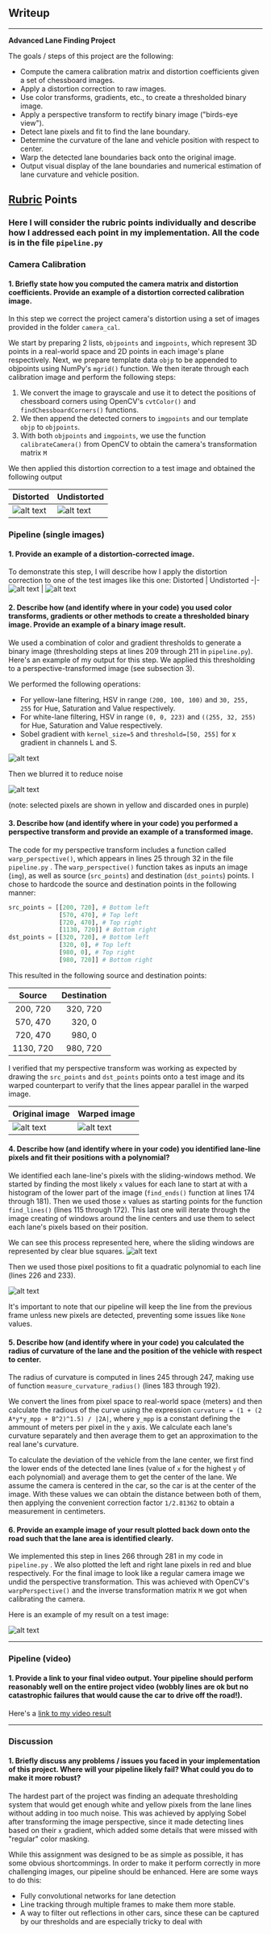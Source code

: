## Writeup

---

**Advanced Lane Finding Project**

The goals / steps of this project are the following:

* Compute the camera calibration matrix and distortion coefficients given a set of chessboard images.
* Apply a distortion correction to raw images.
* Use color transforms, gradients, etc., to create a thresholded binary image.
* Apply a perspective transform to rectify binary image ("birds-eye view").
* Detect lane pixels and fit to find the lane boundary.
* Determine the curvature of the lane and vehicle position with respect to center.
* Warp the detected lane boundaries back onto the original image.
* Output visual display of the lane boundaries and numerical estimation of lane curvature and vehicle position.

[//]: # (Image References)

[distorted_chessboard_img]: ./camera_cal/calibration1.jpg "Distorted"
[undistorted_chessboard_img]: ./undistorted_images/calibration1.jpg "Undistorted"
[pipeline_input_img]: ./test_images/straight_lines1.jpg "Straight Lines 1 distorted"
[undistorted_road_img]: ./output_images/undistorted.jpg "Straight Lines 1 undistorted"
[sobel_img]: ./output_images/sobel_thresholded.jpg "Color and Sobel thresholding"
[blurred_img]: ./output_images/blurred_sobel_thresholded.jpg "Blurred color and Sobel thresholding"
[unwarped_points]: ./output_images/unwarped_points.jpg "src_points in original image"
[warped_points]: ./output_images/warped_points.jpg "src_points in warped image"
[sliding_windows_img]: ./output_images/sliding_windows.jpg "Sliding windows"
[separated_lines_img]: ./output_images/separated_lines.jpg "Separated lines"
[plotted_lane_img]: ./output_images/plotted_lane.jpg "Plotted lane"
[image4]: ./examples/warped_straight_lines.jpg "Warp Example"
[image5]: ./examples/color_fit_lines.jpg "Fit Visual"
[image6]: ./examples/example_output.jpg "Output"
[video1]: ./project_video.mp4 "Video"

## [Rubric](https://review.udacity.com/#!/rubrics/571/view) Points

### Here I will consider the rubric points individually and describe how I addressed each point in my implementation. All the code is in the file `pipeline.py` 

### Camera Calibration

#### 1. Briefly state how you computed the camera matrix and distortion coefficients. Provide an example of a distortion corrected calibration image.

In this step we correct the project camera's distortion using a set of images provided in the folder `camera_cal`.

We start by preparing 2 lists, `objpoints` and `imgpoints`, which represent 3D points in a real-world space and 2D points in each image's plane respectively. Next, we prepare template data `objp` to be appended to objpoints using NumPy's `mgrid()` function. We then iterate through each calibration image and perform the following steps:

1. We convert the image to grayscale and use it to detect the positions of chessboard corners using OpenCV's `cvtColor()` and `findChessboardCorners()` functions.
2. We then append the detected corners to `imgpoints` and our template `objp` to `objpoints`.
3. With both `objpoints` and `imgpoints`, we use the function `calibrateCamera()` from OpenCV to obtain the camera's transformation matrix `M`

We then applied this distortion correction to a test image and obtained the following output

Distorted | Undistorted
-|-
![alt text][distorted_chessboard_img] | ![alt text][undistorted_chessboard_img]

### Pipeline (single images)

#### 1. Provide an example of a distortion-corrected image.

To demonstrate this step, I will describe how I apply the distortion correction to one of the test images like this one:
Distorted | Undistorted
-|-
![alt text][pipeline_input_img] | ![alt text][undistorted_road_img]

#### 2. Describe how (and identify where in your code) you used color transforms, gradients or other methods to create a thresholded binary image.  Provide an example of a binary image result.

We used a combination of color and gradient thresholds to generate a binary image (thresholding steps at lines 209 through 211 in `pipeline.py`).  Here's an example of my output for this step. We applied this thresholding to a perspective-transformed image (see subsection 3).

We performed the following operations:
- For yellow-lane filtering, HSV in range `(200, 100, 100)` and `30, 255, 255` for Hue, Saturation and Value respectively.
- For white-lane filtering, HSV in range `(0, 0, 223)` and `((255, 32, 255)` for Hue, Saturation and Value respectively.
- Sobel gradient with `kernel_size=5` and `threshold=[50, 255]` for x gradient in channels L and S.

![alt text][sobel_img]

Then we blurred it to reduce noise

![alt text][blurred_img]

(note: selected pixels are shown in yellow and discarded ones in purple)

#### 3. Describe how (and identify where in your code) you performed a perspective transform and provide an example of a transformed image.

The code for my perspective transform includes a function called `warp_perspective()`, which appears in lines 25 through 32 in the file `pipeline.py`  .  The `warp_perspective()` function takes as inputs an image (`img`), as well as source (`src_points`) and destination (`dst_points`) points.  I chose to hardcode the source and destination points in the following manner:

```python
src_points = [[200, 720], # Bottom left
              [570, 470], # Top left
              [720, 470], # Top right
              [1130, 720]] # Bottom right
dst_points = [[320, 720], # Bottom left
              [320, 0], # Top left
              [980, 0], # Top right
              [980, 720]] # Bottom right
```

This resulted in the following source and destination points:

| Source        | Destination   | 
|:-------------:|:-------------:| 
| 200, 720      | 320, 720        | 
| 570, 470      | 320, 0          |
| 720, 470      | 980, 0          |
| 1130, 720     | 980, 720        |

I verified that my perspective transform was working as expected by drawing the `src_points` and `dst_points` points onto a test image and its warped counterpart to verify that the lines appear parallel in the warped image.

Original image | Warped image
-|-
![alt text][unwarped_points] | ![alt text][warped_points]

#### 4. Describe how (and identify where in your code) you identified lane-line pixels and fit their positions with a polynomial?

We identified each lane-line's pixels with the sliding-windows method. We started by finding the most likely `x` values for each lane to start at with a histogram of the lower part of the image (`find_ends()` function at lines 174 through 181). Then we used those `x` values as starting points for the function `find_lines()` (lines 115 through 172). This last one will iterate through the image creating of windows around the line centers and use them to select each lane's pixels based on their position.

We can see this process represented here, where the sliding windows are represented by clear blue squares.
![alt text][sliding_windows_img]

Then we used those pixel positions to fit a quadratic polynomial to each line (lines 226 and 233).

![alt text][separated_lines_img]

It's important to note that our pipeline will keep the line from the previous frame unless new pixels are detected, preventing some issues like `None` values.

#### 5. Describe how (and identify where in your code) you calculated the radius of curvature of the lane and the position of the vehicle with respect to center.

The radius of curvature is computed in lines 245 through 247, making use of function `measure_curvature_radius()` (lines 183 through 192).

We convert the lines from pixel space to real-world space (meters) and then calculate the radious of the curve using the expression `curvature = (1 + (2 A*y*y_mpp + B^2)^1.5) / |2A|`, where `y_mpp` is a constant defining the ammount of meters per pixel in the `y` axis. We calculate each lane's curvature separately and then average them to get an approximation to the real lane's curvature.

To calculate the deviation of the vehicle from the lane center, we first find the lower ends of the detected lane lines (value of `x` for the highest `y` of each polynomial) and average them to get the center of the lane. We assume the camera is centered in the car, so the car is at the center of the image. With these values we can obtain the distance between both of them, then applying the convenient correction factor `1/2.81362` to obtain a measurement in centimeters.

#### 6. Provide an example image of your result plotted back down onto the road such that the lane area is identified clearly.

We implemented this step in lines 266 through 281 in my code in `pipeline.py` . We also plotted the left and right lane pixels in red and blue respectively. For the final image to look like a regular camera image we undid the perspective transformation. This was achieved with OpenCV's `warpPerspective()` and the inverse transformation matrix `M` we got when calibrating the camera.

Here is an example of my result on a test image:

![alt text][plotted_lane_img]

---

### Pipeline (video)

#### 1. Provide a link to your final video output.  Your pipeline should perform reasonably well on the entire project video (wobbly lines are ok but no catastrophic failures that would cause the car to drive off the road!).

Here's a [link to my video result](./project_video.mp4)

---

### Discussion

#### 1. Briefly discuss any problems / issues you faced in your implementation of this project.  Where will your pipeline likely fail?  What could you do to make it more robust?

The hardest part of the project was finding an adequate thresholding system that would get enough white and yellow pixels from the lane lines without adding in too much noise. This was achieved by applying Sobel after transforming the image perspective, since it made detecting lines based on their `x` gradient, which added some details that were missed with "regular" color masking.

While this assignment was designed to be as simple as possible, it has some obvious shortcommings. In order to make it perform correctly in more challenging images, our pipeline should be enhanced. Here are some ways to do this:
- Fully convolutional networks for lane detection
- Line tracking through multiple frames to make them more stable.
- A way to filter out reflections in other cars, since these can be captured by our thresholds and are especially tricky to deal with

